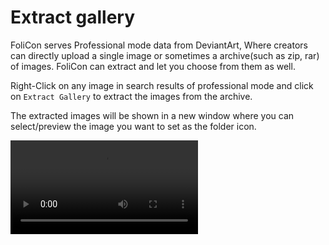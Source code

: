 # Extract gallery

FoliCon serves Professional mode data from DeviantArt, Where creators can directly upload a single image or sometimes a archive(such as zip, rar) of images. 
FoliCon can extract and let you choose from them as well.

Right-Click on any image in search results of professional mode and click on `Extract Gallery` to extract the images from the archive.

The extracted images will be shown in a new window where you can select/preview the image you want to set as the folder icon.


<video src="../video/gallery-extraction.mp4" preview-src="extract-gallery.png"/>

